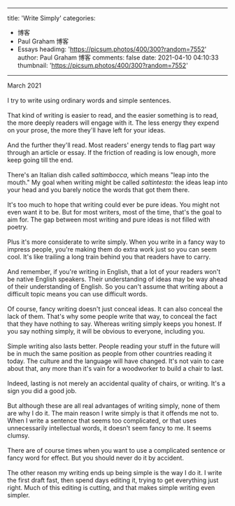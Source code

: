 
---
title: 'Write Simply'
categories: 
 - 博客
 - Paul Graham 博客
 - Essays
headimg: 'https://picsum.photos/400/300?random=7552'
author: Paul Graham 博客
comments: false
date: 2021-04-10 04:10:33
thumbnail: 'https://picsum.photos/400/300?random=7552'
---

<div>   
March 2021<br><br>I try to write using ordinary words and simple sentences.<br><br>That kind of writing is easier to read, and the easier something
is to read, the more deeply readers will engage with it. The less
energy they expend on your prose, the more they'll have left for
your ideas.<br><br>And the further they'll read. Most readers' energy tends to flag
part way through an article or essay. If the friction of reading
is low enough, more keep going till the end.<br><br>There's an Italian dish called <i>saltimbocca</i>, which means "leap
into the mouth." My goal when writing might be called <i>saltintesta</i>:
the ideas leap into your head and you barely notice the words that
got them there.<br><br>It's too much to hope that writing could ever be pure ideas. You
might not even want it to be. But for most writers, most of the
time, that's the goal to aim for. The gap between most writing and
pure ideas is not filled with poetry.<br><br>Plus it's more considerate to write simply. When you write in a
fancy way to impress people, you're making them do extra work just
so you can seem cool. It's like trailing a long train behind you
that readers have to carry.<br><br>And remember, if you're writing in English, that a lot of your
readers won't be native English speakers. Their understanding of
ideas may be way ahead of their understanding of English. So you
can't assume that writing about a difficult topic means you can
use difficult words.<br><br>Of course, fancy writing doesn't just conceal ideas. It can also
conceal the lack of them. That's why some people write that way,
to conceal the fact that they have 
<a href="https://scholar.google.com/scholar?hl=en&as_sdt=0%2C5&q=hermeneutic+dialectics+hegemonic+modalities"><u></u></a> nothing to say. Whereas writing
simply keeps you honest. If you say nothing simply, it will be
obvious to everyone, including you.<br><br>Simple writing also lasts better. People reading your stuff in the
future will be in much the same position as people from other
countries reading it today. The culture and the language will have
changed. It's not vain to care about that, any more than it's vain
for a woodworker to build a chair to last.<br><br>Indeed, lasting is not merely an accidental quality of chairs, or
writing. It's a sign you did a good job.<br><br>But although these are all real advantages of writing simply, none
of them are why I do it. The main reason I write simply is that it
offends me not to. When I write a sentence that seems too complicated,
or that uses unnecessarily intellectual words, it doesn't seem fancy
to me. It seems clumsy.<br><br>There are of course times when you want to use a complicated sentence
or fancy word for effect. But you should never do it by accident.<br><br>The other reason my writing ends up being simple is the way I do
it. I write the first draft fast, then spend days editing it, trying
to get everything just right. Much of this editing is cutting, and
that makes simple writing even simpler.<br><br>  
</div>
            